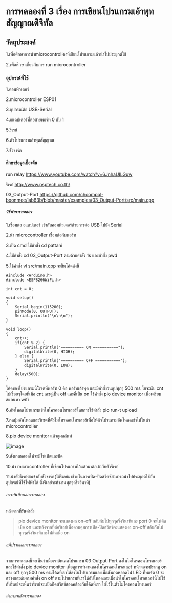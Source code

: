 # การทดลองที่ 3 เรื่อง การเขียนโปรแกรมเอ้าพุทสัญญาณดิจิทัล

## วัตถุประสงค์
1.เพื่อศึกษาการนำmicrocontrollerที่เขียนโปรแกรมแล้วนำไปประยุกต์ใช้

2.เพื่อศึกษาเกี่ยวกับการ run microcontroller

### อุปกรณ์ที่ใช้
1.คอมพิวเตอร์

2.microcontroller ESP01

3.อุปกรณ์ต่อ USB-Serial

4.อแดปเตอร์ที่ต่อสายพอร์ท 0 กับ 1

5.รีเรย์

6.ตัวโปรแกรมเอ้าพุตสัญญาณ

7.ขั้วชาร์ต
#### ศึกษาข้อมูลเบื้องต้น
run relay https://www.youtube.com/watch?v=6JnhaUILGuw

รีเรย์ http://www.psptech.co.th/

03_Output-Port https://github.com/choompol-boonmee/lab63b/blob/master/examples/03_Output-Port/src/main.cpp


##### วิธีทำการทดลอง
1.เชื่อมต่อ อแดปเตอร์ เข้ากับคอมพิวเตอร์ด้วยการต่อ  USB ไปยัง Serial

2.นำ microcontroller เชื่อมต่อกับพอร์ท

3.เปิด cmd ใช้คำสั่ง cd pattani

4.ใช้คำสั่ง cd 03_Output-Port ตามด้วยคำสั่ง 1s และคำสั่ง pwd

5.ใช้คำสั่ง vi src/main.cpp จะขึ้นโค้ดดังนี้
```
#include <Arduino.h>
#include <ESP8266WiFi.h>

int cnt = 0;

void setup()
{
	Serial.begin(115200);
	pinMode(0, OUTPUT);
	Serial.println("\n\n\n");
}

void loop()
{
	cnt++;
	if(cnt % 2) {
		Serial.println("========== ON ===========");
		digitalWrite(0, HIGH);
	} else {
		Serial.println("========== OFF ===========");
		digitalWrite(0, LOW);
	}
	delay(500);
}

```
โค้ดของโปรแกรมนี้ไ้้เซตที่พอร์ท 0 คือ พอร์ทเอ้าพุต และมีคำสั่งวนลูปทุกๆ 500 ms โยจะนับ cnt ไปเรื่อยๆโดยที่เมือ cnt เลขคู่เป็น off และคี่เป็น on
ใช้คำสั่ง pio device monitor เพื่อเตรียมสแกนหา wifi

6.อัพโหลดโปรแกรมเข้าไมโครคอนโทรเลอร์โดยการใช้คำสั่ง pio run-t upload 

7.กดปุ่มอัพโหลดและรีเซตที่ตัวไมโทรคอนโทรเลอร์เพื่อให้ตัวโปรแกรมอัพโหลดเข้าไปในตัว microcontroller

8.pio device monitor แล้วดูผลลัพท์

![image](https://user-images.githubusercontent.com/80880126/112264361-5c3d2100-8ca3-11eb-8945-d37c9caffd7d.png)


9.สังเกตหลอดไฟจะมีไฟเปิดและปิด

10.นำ microcontroller ที่เขียนโปรแกรมไว้แล้วมาต่อเข้ากับตัวรีเรย์

11.นำตัวรีเรย์ต่อเข้ากับขั้วชาร์ต(ใช้รีเลย์มาช่วยในการเปิด-ปิดสวิตซ์สามารถนำไปประยุกต์ใช้กับอุปกรณ์ที่ใช้ไฟฟ้าได้ ซึ่งรีเลย์จะทำงานทุกๆครึ่งวินาที)

###### การบันทึกผลการทดลอง
หลังจากที่รันคำสั่ง
>pio device monitor
จะแสดงผล on-off สลับกับไปทุกๆครึ่งวินาทีและ port 0 จะไฟติดเมื่อ on
และหลังจากที่ต่อรีเลย์เพื่อควบคุมการเปิด-ปิดสวิตซ์จะแสดงผล on-off สลับกับไปทุกๆครึ่งวินาทีและไฟติดเมื่อ on

###### อภิปรายผลการทดลอง
จากการทดลองนี้จะเห็นว่าเมื่อเราอัพเดตโปรแกรม 03 Output-Port ลงในไมโครคอนโทรลเลอร์และใช้คำสั่ง pio device monitor เพื่อดูการทำงานของไมโครคอนโทรลเลอร์ หน้าจอจะปรากฎ on และ off
ทุกๆ 500 ms ตามโค้ดที่เราใส่ลงในโปรแกรมและเมื่อสังเกตหลอดไฟ LED ที่พอร์ต 0 จะสว่างและดับตามคำสั่ง on off ตามโปรแกรมที่เราได้อัปโหลดและเมื่อนำไมโครคอนโทรลเลอร์นี้ไปใช้กับรีเลย์จะเห็นว่ารีเรย์จะเเปิดปิดสวิตช์สอดคล้องกับโค้ดที่เรา
ใส่ไว้ในตัวไมโครคอนโทรเลอร์

###### คำถามหลังการทดลอง
